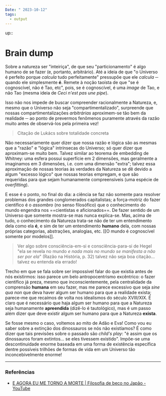 ```yaml
---
Date: " 2023-10-12"
tags:
  - output
---
```

up:: 

# Brain dump
Sobre a natureza ser "inteiriça", de que seu "particionamento" é algo humano de se fazer (e, portanto, arbitrário). Até a ideia de que "o Universo é perfeito porque *calcula* tudo perfeitamente" pressupõe que ele *calcula* ─ quando ele simplesmente **é**. Remete à noção taoísta de que "se é cognoscível, não é Tao, etc", pois, se é cognoscível, é uma *image* de Tao, e não Tao (mesma ideia de *Ceci n'est pas une pipe*).

Isso não nos impede de buscar compreender racionalmente a Natureza, e, mesmo que o Universo não seja "compartimentalizado", surpreende que nossas compartimentalizações *arbitrárias* aproximem-se tão bem da realidade ─ ao ponto de prevermos fenômenos puramente através da razão muito antes de observá-los pela primeira vez!

> Citação de Lukács sobre totalidade concreta

Não necessariamente quer dizer que nossa razão e lógica são as mesmas que a "razão" e "lógica" intrínsecas do Universo; só quer dizer que aproximam-se muito bem. Talvez similar ao teorema de embedding de Whitney: uma esfera possui superfície em 2 dimensões, mas geralmente a imaginamos em 3 dimensões, i.e. com uma dimensão "extra"; talvez essa aproximação de nossas teorias às verdades da Natureza se dê devido a algum "excesso lógico" que nossas teorias empregam, e que são requeridas para que sejam humanamente compreensíveis (uma espécie de *overfitting*).

E esse é o ponto, no final do dia: a ciência se faz não somente para resolver problemas dos grandes conglomerados capitalistas; a força-motriz do fazer científico é o *assombro* (no senso filosófico) que o conhecimento do mundo engendra nos ==cientistas e aficionados==. De fazer sentido de um Universo que somente mostra-se mas nunca explica-se. Mas, acima de tudo, o conhecimento da Natureza trata-se não de ter um entendimento dela como ela **é**, e sim de ter um entendimento **humano** dela, com nossas próprias categorias, abstrações, analogias, etc. [[O mundo é cognoscível somente por modelos]].
> Ver algo sobre consciência-em-si e consciência-para-si de Hegel
> "ela se revela no mundo *e nada mais no mundo se manifesta a não ser por ela*" (Razão na História, p. 32) 
> talvez não seja boa citação... talvez eu entenda ela errado!

Trecho em que se fala sobre ser impossível falar do que existia antes de nós existirmos: isso parece um belo antropocentrismo excêntrico: o fazer científico já preza, mesmo que inconscientemente, pela centralidade da comprensão **humana** em seu fazer, mas me parece excessivo que seja *sine qua non* que deva haver algum ser humano para que a realidade exista; parece-me que recaímos de volta nos idealismos do século XVIII/XIX. É claro que é necessário que haja algum ser humano para que a Natureza seja humanamente **apreendida** (dizê-lo é tautológico), mas é um passo além dizer que deve existir algum ser humano para que a Natureza **exista**. 

Se fosse mesmo o caso, voltemos ao mito de Adão e Eva! Como vou eu saber sobre a extinção dos dinossauros se nós não existíamos? É como dizer que tais previsões sobre o passado são *child's play*: "é assim que os dinossauros foram extintos... se eles tivessem existido". Impõe-se uma descontinuidade enorme baseada em uma forma de existência específica dentre possíveis trilhões de formas de vida em um Universo tão inconcebivelmente enorme!


---
### Referências
- [E AGORA EU ME TORNO A MORTE | Filosofia de beco no Japão - YouTube](https://youtu.be/gtdYMqvoMnI?si=aSpHJHrvS_XGNFiM)